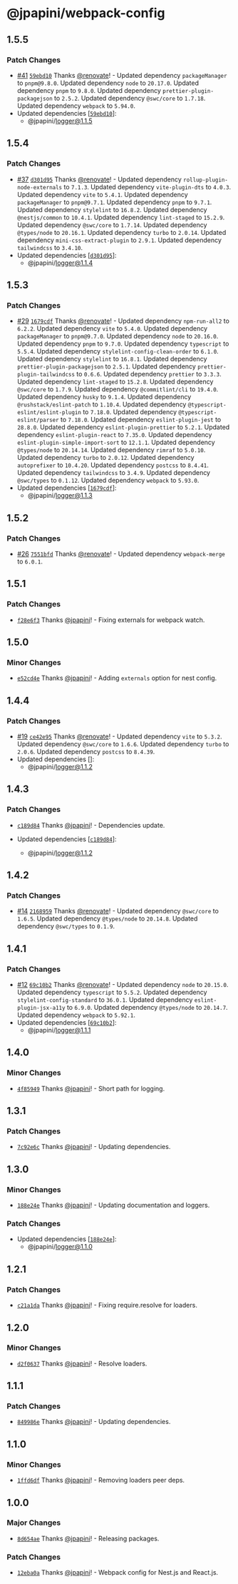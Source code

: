 # @jpapini/webpack-config

## 1.5.5

### Patch Changes

-   [#41](https://github.com/jpapini/shared-packages/pull/41) [`59ebd10`](https://github.com/jpapini/shared-packages/commit/59ebd1010cde89bf711dff74b9e36362aeeb8388) Thanks [@renovate](https://github.com/apps/renovate)! - Updated dependency `packageManager` to `pnpm@9.8.0`.
    Updated dependency `node` to `20.17.0`.
    Updated dependency `pnpm` to `9.8.0`.
    Updated dependency `prettier-plugin-packagejson` to `2.5.2`.
    Updated dependency `@swc/core` to `1.7.18`.
    Updated dependency `webpack` to `5.94.0`.
-   Updated dependencies [[`59ebd10`](https://github.com/jpapini/shared-packages/commit/59ebd1010cde89bf711dff74b9e36362aeeb8388)]:
    -   @jpapini/logger@1.1.5

## 1.5.4

### Patch Changes

-   [#37](https://github.com/jpapini/shared-packages/pull/37) [`d301d95`](https://github.com/jpapini/shared-packages/commit/d301d95fdc24c4a1a26d7eb1e4d31c6e38161eb5) Thanks [@renovate](https://github.com/apps/renovate)! - Updated dependency `rollup-plugin-node-externals` to `7.1.3`.
    Updated dependency `vite-plugin-dts` to `4.0.3`.
    Updated dependency `vite` to `5.4.1`.
    Updated dependency `packageManager` to `pnpm@9.7.1`.
    Updated dependency `pnpm` to `9.7.1`.
    Updated dependency `stylelint` to `16.8.2`.
    Updated dependency `@nestjs/common` to `10.4.1`.
    Updated dependency `lint-staged` to `15.2.9`.
    Updated dependency `@swc/core` to `1.7.14`.
    Updated dependency `@types/node` to `20.16.1`.
    Updated dependency `turbo` to `2.0.14`.
    Updated dependency `mini-css-extract-plugin` to `2.9.1`.
    Updated dependency `tailwindcss` to `3.4.10`.
-   Updated dependencies [[`d301d95`](https://github.com/jpapini/shared-packages/commit/d301d95fdc24c4a1a26d7eb1e4d31c6e38161eb5)]:
    -   @jpapini/logger@1.1.4

## 1.5.3

### Patch Changes

-   [#29](https://github.com/jpapini/shared-packages/pull/29) [`1679cdf`](https://github.com/jpapini/shared-packages/commit/1679cdf896b339aa237b04f128b314cb4ec37253) Thanks [@renovate](https://github.com/apps/renovate)! - Updated dependency `npm-run-all2` to `6.2.2`.
    Updated dependency `vite` to `5.4.0`.
    Updated dependency `packageManager` to `pnpm@9.7.0`.
    Updated dependency `node` to `20.16.0`.
    Updated dependency `pnpm` to `9.7.0`.
    Updated dependency `typescript` to `5.5.4`.
    Updated dependency `stylelint-config-clean-order` to `6.1.0`.
    Updated dependency `stylelint` to `16.8.1`.
    Updated dependency `prettier-plugin-packagejson` to `2.5.1`.
    Updated dependency `prettier-plugin-tailwindcss` to `0.6.6`.
    Updated dependency `prettier` to `3.3.3`.
    Updated dependency `lint-staged` to `15.2.8`.
    Updated dependency `@swc/core` to `1.7.9`.
    Updated dependency `@commitlint/cli` to `19.4.0`.
    Updated dependency `husky` to `9.1.4`.
    Updated dependency `@rushstack/eslint-patch` to `1.10.4`.
    Updated dependency `@typescript-eslint/eslint-plugin` to `7.18.0`.
    Updated dependency `@typescript-eslint/parser` to `7.18.0`.
    Updated dependency `eslint-plugin-jest` to `28.8.0`.
    Updated dependency `eslint-plugin-prettier` to `5.2.1`.
    Updated dependency `eslint-plugin-react` to `7.35.0`.
    Updated dependency `eslint-plugin-simple-import-sort` to `12.1.1`.
    Updated dependency `@types/node` to `20.14.14`.
    Updated dependency `rimraf` to `5.0.10`.
    Updated dependency `turbo` to `2.0.12`.
    Updated dependency `autoprefixer` to `10.4.20`.
    Updated dependency `postcss` to `8.4.41`.
    Updated dependency `tailwindcss` to `3.4.9`.
    Updated dependency `@swc/types` to `0.1.12`.
    Updated dependency `webpack` to `5.93.0`.
-   Updated dependencies [[`1679cdf`](https://github.com/jpapini/shared-packages/commit/1679cdf896b339aa237b04f128b314cb4ec37253)]:
    -   @jpapini/logger@1.1.3

## 1.5.2

### Patch Changes

-   [#26](https://github.com/jpapini/shared-packages/pull/26) [`7551bfd`](https://github.com/jpapini/shared-packages/commit/7551bfd67d9ee8658943c9d8eb8de3f52eed1807) Thanks [@renovate](https://github.com/apps/renovate)! - Updated dependency `webpack-merge` to `6.0.1`.

## 1.5.1

### Patch Changes

-   [`f28e6f3`](https://github.com/jpapini/shared-packages/commit/f28e6f3305101c2bf82327a8779c4189c79d6a8d) Thanks [@jpapini](https://github.com/jpapini)! - Fixing externals for webpack watch.

## 1.5.0

### Minor Changes

-   [`e52cd4e`](https://github.com/jpapini/shared-packages/commit/e52cd4e2bbcbb68ba0d818d3734ea28fb296c140) Thanks [@jpapini](https://github.com/jpapini)! - Adding `externals` option for nest config.

## 1.4.4

### Patch Changes

-   [#19](https://github.com/jpapini/shared-packages/pull/19) [`ce42e95`](https://github.com/jpapini/shared-packages/commit/ce42e95302cc3c7aede9ffee817c890e5756fd3a) Thanks [@renovate](https://github.com/apps/renovate)! - Updated dependency `vite` to `5.3.2`.
    Updated dependency `@swc/core` to `1.6.6`.
    Updated dependency `turbo` to `2.0.6`.
    Updated dependency `postcss` to `8.4.39`.
-   Updated dependencies []:
    -   @jpapini/logger@1.1.2

## 1.4.3

### Patch Changes

-   [`c189d84`](https://github.com/jpapini/shared-packages/commit/c189d845dd2e12474dfb4955277a4595b47ba0ed) Thanks [@jpapini](https://github.com/jpapini)! - Dependencies update.

-   Updated dependencies [[`c189d84`](https://github.com/jpapini/shared-packages/commit/c189d845dd2e12474dfb4955277a4595b47ba0ed)]:
    -   @jpapini/logger@1.1.2

## 1.4.2

### Patch Changes

-   [#14](https://github.com/jpapini/shared-packages/pull/14) [`2168959`](https://github.com/jpapini/shared-packages/commit/2168959e21b17ad30fff7e772d15fdf2fee6eb29) Thanks [@renovate](https://github.com/apps/renovate)! - Updated dependency `@swc/core` to `1.6.5`.
    Updated dependency `@types/node` to `20.14.8`.
    Updated dependency `@swc/types` to `0.1.9`.

## 1.4.1

### Patch Changes

-   [#12](https://github.com/jpapini/shared-packages/pull/12) [`69c10b2`](https://github.com/jpapini/shared-packages/commit/69c10b24607fbc7c554162901fdb0fbefe7bc8fd) Thanks [@renovate](https://github.com/apps/renovate)! - Updated dependency `node` to `20.15.0`.
    Updated dependency `typescript` to `5.5.2`.
    Updated dependency `stylelint-config-standard` to `36.0.1`.
    Updated dependency `eslint-plugin-jsx-a11y` to `6.9.0`.
    Updated dependency `@types/node` to `20.14.7`.
    Updated dependency `webpack` to `5.92.1`.
-   Updated dependencies [[`69c10b2`](https://github.com/jpapini/shared-packages/commit/69c10b24607fbc7c554162901fdb0fbefe7bc8fd)]:
    -   @jpapini/logger@1.1.1

## 1.4.0

### Minor Changes

-   [`4f85949`](https://github.com/jpapini/shared-packages/commit/4f859494e69d95e1ae3dcfaffead5981860624bc) Thanks [@jpapini](https://github.com/jpapini)! - Short path for logging.

## 1.3.1

### Patch Changes

-   [`7c92e6c`](https://github.com/jpapini/shared-packages/commit/7c92e6c4aab35e0efdca2d85b1622d20acafb21a) Thanks [@jpapini](https://github.com/jpapini)! - Updating dependencies.

## 1.3.0

### Minor Changes

-   [`188e24e`](https://github.com/jpapini/shared-packages/commit/188e24e00821ee32eef97e1e22099f7de5e85a46) Thanks [@jpapini](https://github.com/jpapini)! - Updating documentation and loggers.

### Patch Changes

-   Updated dependencies [[`188e24e`](https://github.com/jpapini/shared-packages/commit/188e24e00821ee32eef97e1e22099f7de5e85a46)]:
    -   @jpapini/logger@1.1.0

## 1.2.1

### Patch Changes

-   [`c21a1da`](https://github.com/jpapini/shared-packages/commit/c21a1dac4b05eb8874fcf7dc145dc9f761c32145) Thanks [@jpapini](https://github.com/jpapini)! - Fixing require.resolve for loaders.

## 1.2.0

### Minor Changes

-   [`d2f0637`](https://github.com/jpapini/shared-packages/commit/d2f06376dc21a31c9574b74d24f2e367155b2d24) Thanks [@jpapini](https://github.com/jpapini)! - Resolve loaders.

## 1.1.1

### Patch Changes

-   [`849986e`](https://github.com/jpapini/shared-packages/commit/849986e9cee2065f5096b69e5523f72076ec7a1e) Thanks [@jpapini](https://github.com/jpapini)! - Updating dependencies.

## 1.1.0

### Minor Changes

-   [`1ffd6df`](https://github.com/jpapini/shared-packages/commit/1ffd6df2ce734091afd6c4e30f7bdea0f206163a) Thanks [@jpapini](https://github.com/jpapini)! - Removing loaders peer deps.

## 1.0.0

### Major Changes

-   [`8d654ae`](https://github.com/jpapini/shared-packages/commit/8d654aec92158cda9d89308e7851675e4e65ffa8) Thanks [@jpapini](https://github.com/jpapini)! - Releasing packages.

### Patch Changes

-   [`12eba0a`](https://github.com/jpapini/shared-packages/commit/12eba0a6987ca86b3ea0e057697bc0daf4ae1d29) Thanks [@jpapini](https://github.com/jpapini)! - Webpack config for Nest.js and React.js.
